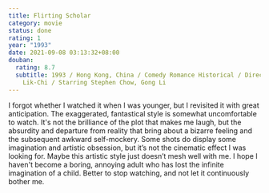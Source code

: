 ```yaml
---
title: Flirting Scholar
category: movie
status: done
rating: 1
year: "1993"
date: 2021-09-08 03:13:32+08:00
douban:
  rating: 8.7
  subtitle: 1993 / Hong Kong, China / Comedy Romance Historical / Directed by Lee
    Lik-Chi / Starring Stephen Chow, Gong Li
---
```


I forgot whether I watched it when I was younger, but I revisited it with great anticipation. The exaggerated, fantastical style is somewhat uncomfortable to watch. It's not the brilliance of the plot that makes me laugh, but the absurdity and departure from reality that bring about a bizarre feeling and the subsequent awkward self-mockery. Some shots do display some imagination and artistic obsession, but it’s not the cinematic effect I was looking for. Maybe this artistic style just doesn’t mesh well with me. I hope I haven't become a boring, annoying adult who has lost the infinite imagination of a child. Better to stop watching, and not let it continuously bother me.
